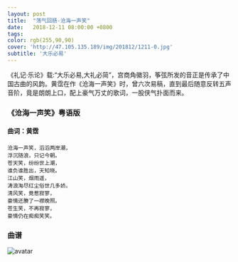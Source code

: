 ```yaml
---
layout: post
title:  "荡气回肠-沧海一声笑"
date:   2018-12-11 08:00:00 +0800
tags:   
color: rgb(255,90,90)
cover: 'http://47.105.135.189/img/201812/1211-0.jpg'
subtitle: '大乐必易'
---
```


《礼记·乐论》载:“大乐必易,大礼必简”，宫商角徽羽，筝弦所发的音正是传承了中国古曲的风韵。黄霑在作《沧海一声笑》时，曾六次易稿，直到最后随意反转五声音阶，竟是朗朗上口，配上豪气万丈的歌词，一股侠气扑面而来。

### 《沧海一声笑》粤语版
#### 曲词：黄霑
```
沧海一声笑，滔滔两岸潮，
浮沉随浪，只记今朝。
苍天笑，纷纷世上潮，
谁负谁胜出，天知晓。
江山笑，烟雨遥，
涛浪淘尽红尘俗世几多娇。
清风笑，竟惹寂寥，
豪情还賸了一襟晚照。
苍生笑，不再寂寥，
豪情仍在痴痴笑笑。
```
### 曲谱
![avatar](http://47.105.135.189/img/201812/1211-1.jpg)
